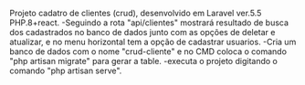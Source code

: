Projeto cadatro de clientes (crud), desenvolvido em Laravel ver.5.5 PHP.8+react.
-Seguindo a rota "api/clientes" mostrará resultado de busca dos cadastrados no banco de dados junto com as opções de deletar e atualizar, e no menu horizontal tem a opção de cadastrar usuarios.
-Cria um banco de dados com o nome  "crud-cliente" e no CMD coloca o comando "php artisan migrate" para gerar a table.
-executa o projeto digitando o comando "php artisan serve".
